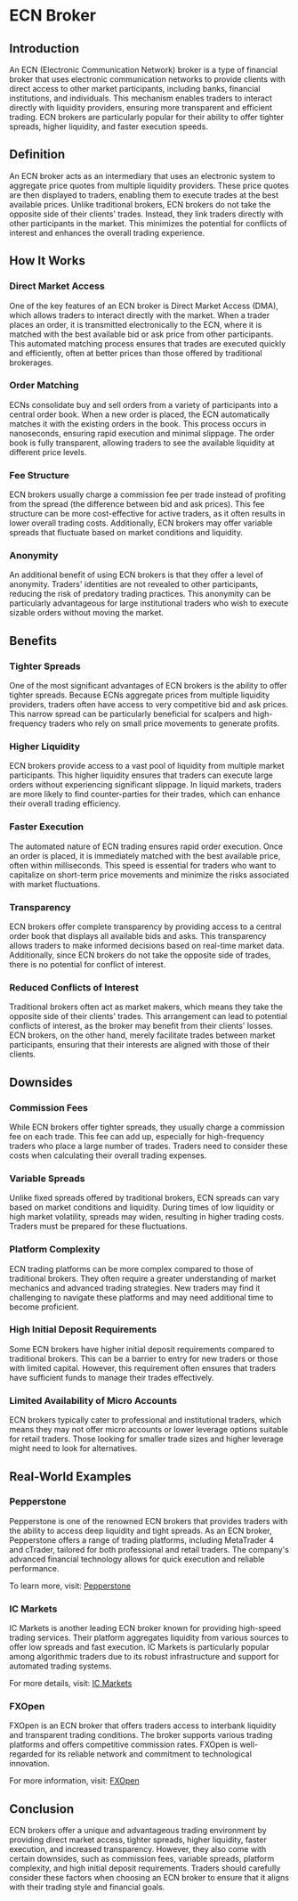 # ECN Broker

## Introduction

An ECN (Electronic Communication Network) broker is a type of financial broker that uses electronic communication networks to provide clients with direct access to other market participants, including banks, financial institutions, and individuals. This mechanism enables traders to interact directly with liquidity providers, ensuring more transparent and efficient trading. ECN brokers are particularly popular for their ability to offer tighter spreads, higher liquidity, and faster execution speeds.

## Definition

An ECN broker acts as an intermediary that uses an electronic system to aggregate price quotes from multiple liquidity providers. These price quotes are then displayed to traders, enabling them to execute trades at the best available prices. Unlike traditional brokers, ECN brokers do not take the opposite side of their clients' trades. Instead, they link traders directly with other participants in the market. This minimizes the potential for conflicts of interest and enhances the overall trading experience.

## How It Works

### Direct Market Access

One of the key features of an ECN broker is Direct Market Access (DMA), which allows traders to interact directly with the market. When a trader places an order, it is transmitted electronically to the ECN, where it is matched with the best available bid or ask price from other participants. This automated matching process ensures that trades are executed quickly and efficiently, often at better prices than those offered by traditional brokerages.

### Order Matching

ECNs consolidate buy and sell orders from a variety of participants into a central order book. When a new order is placed, the ECN automatically matches it with the existing orders in the book. This process occurs in nanoseconds, ensuring rapid execution and minimal slippage. The order book is fully transparent, allowing traders to see the available liquidity at different price levels.

### Fee Structure

ECN brokers usually charge a commission fee per trade instead of profiting from the spread (the difference between bid and ask prices). This fee structure can be more cost-effective for active traders, as it often results in lower overall trading costs. Additionally, ECN brokers may offer variable spreads that fluctuate based on market conditions and liquidity.

### Anonymity

An additional benefit of using ECN brokers is that they offer a level of anonymity. Traders' identities are not revealed to other participants, reducing the risk of predatory trading practices. This anonymity can be particularly advantageous for large institutional traders who wish to execute sizable orders without moving the market.

## Benefits

### Tighter Spreads

One of the most significant advantages of ECN brokers is the ability to offer tighter spreads. Because ECNs aggregate prices from multiple liquidity providers, traders often have access to very competitive bid and ask prices. This narrow spread can be particularly beneficial for scalpers and high-frequency traders who rely on small price movements to generate profits.

### Higher Liquidity

ECN brokers provide access to a vast pool of liquidity from multiple market participants. This higher liquidity ensures that traders can execute large orders without experiencing significant slippage. In liquid markets, traders are more likely to find counter-parties for their trades, which can enhance their overall trading efficiency.

### Faster Execution

The automated nature of ECN trading ensures rapid order execution. Once an order is placed, it is immediately matched with the best available price, often within milliseconds. This speed is essential for traders who want to capitalize on short-term price movements and minimize the risks associated with market fluctuations.

### Transparency

ECN brokers offer complete transparency by providing access to a central order book that displays all available bids and asks. This transparency allows traders to make informed decisions based on real-time market data. Additionally, since ECN brokers do not take the opposite side of trades, there is no potential for conflict of interest.

### Reduced Conflicts of Interest

Traditional brokers often act as market makers, which means they take the opposite side of their clients' trades. This arrangement can lead to potential conflicts of interest, as the broker may benefit from their clients' losses. ECN brokers, on the other hand, merely facilitate trades between market participants, ensuring that their interests are aligned with those of their clients.

## Downsides

### Commission Fees

While ECN brokers offer tighter spreads, they usually charge a commission fee on each trade. This fee can add up, especially for high-frequency traders who place a large number of trades. Traders need to consider these costs when calculating their overall trading expenses.

### Variable Spreads

Unlike fixed spreads offered by traditional brokers, ECN spreads can vary based on market conditions and liquidity. During times of low liquidity or high market volatility, spreads may widen, resulting in higher trading costs. Traders must be prepared for these fluctuations.

### Platform Complexity

ECN trading platforms can be more complex compared to those of traditional brokers. They often require a greater understanding of market mechanics and advanced trading strategies. New traders may find it challenging to navigate these platforms and may need additional time to become proficient.

### High Initial Deposit Requirements

Some ECN brokers have higher initial deposit requirements compared to traditional brokers. This can be a barrier to entry for new traders or those with limited capital. However, this requirement often ensures that traders have sufficient funds to manage their trades effectively.

### Limited Availability of Micro Accounts

ECN brokers typically cater to professional and institutional traders, which means they may not offer micro accounts or lower leverage options suitable for retail traders. Those looking for smaller trade sizes and higher leverage might need to look for alternatives.

## Real-World Examples

### Pepperstone

Pepperstone is one of the renowned ECN brokers that provides traders with the ability to access deep liquidity and tight spreads. As an ECN broker, Pepperstone offers a range of trading platforms, including MetaTrader 4 and cTrader, tailored for both professional and retail traders. The company's advanced financial technology allows for quick execution and reliable performance.

To learn more, visit: [Pepperstone](https://www.pepperstone.com)

### IC Markets

IC Markets is another leading ECN broker known for providing high-speed trading services. Their platform aggregates liquidity from various sources to offer low spreads and fast execution. IC Markets is particularly popular among algorithmic traders due to its robust infrastructure and support for automated trading systems.

For more details, visit: [IC Markets](https://www.icmarkets.com)

### FXOpen

FXOpen is an ECN broker that offers traders access to interbank liquidity and transparent trading conditions. The broker supports various trading platforms and offers competitive commission rates. FXOpen is well-regarded for its reliable network and commitment to technological innovation.

For more information, visit: [FXOpen](https://www.fxopen.com)

## Conclusion

ECN brokers offer a unique and advantageous trading environment by providing direct market access, tighter spreads, higher liquidity, faster execution, and increased transparency. However, they also come with certain downsides, such as commission fees, variable spreads, platform complexity, and high initial deposit requirements. Traders should carefully consider these factors when choosing an ECN broker to ensure that it aligns with their trading style and financial goals.